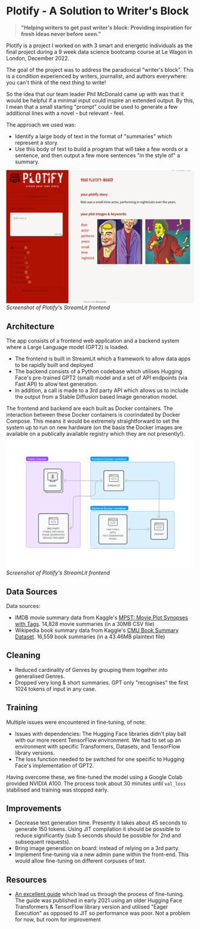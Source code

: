 # Plotify - A Solution to Writer's Block

> __"Helping writers to get past writer's block: Providing inspiration for fresh ideas never before seen."__

Plotify is a project I worked on with 3 smart and energetic individuals as the final project during a 9 week data science bootcamp course at Le Wagon in London, December 2022.

The goal of the project was to address the paradoxical "writer's block". This is a condition experienced by writers, journalist, and authors everywhere: you can't think of the next thing to write!

So the idea that our team leader Phil McDonald came up with was that it would be helpful if a minimal input could inspire an extended output. By this, I mean that a small starting "prompt" could be used to generate a few additional lines with a novel - but relevant - feel.

The approach we used was:

- Identify a large body of text in the format of "summaries" which represent a story.
- Use this body of text to build a program that will take a few words or a sentence, and then output a few more sentences "in the style of" a summary.

![frontend_screenshot.png|300](readme_assets/frontend_screenshot.png)
_Screenshot of Plotify's StreamLit frontend_

## Architecture

The app consists of a frontend web application and a backend system where a Large Language model (GPT2) is loaded.

- The frontend is built in StreamLit which a framework to allow data apps to be rapidly built and deployed
- The backend consists of a Python codebase which utilises Hugging Face's pre-trained GPT2 (small) model and a set of API endpoints (via Fast API) to allow text generation.
- In addition, a call is made to a 3rd party API which allows us to include the output from a Stable Diffusion based Image generation model.

The frontend and backend are each built as Docker containers. The interaction between these Docker containers is coorindated by Docker Compose. This means it would be extremely straightforward to set the system up to run on new hardware (on the basis the Docker images are available on a publically available registry which they are not presently!).

![plotify_architecture.png|300](readme_assets/plotify_architecture.png)
_Screenshot of Plotify's StreamLit frontend_

## Data Sources

Data sources:

- IMDB movie summary data from Kaggle's [MPST: Movie Plot Synopses with Tags](https://www.kaggle.com/datasets/cryptexcode/mpst-movie-plot-synopses-with-tags). 14,828 movie summaries (in a 30MB CSV file)
- Wikipedia book summary data from Kaggle's [CMU Book Summary Dataset](https://www.kaggle.com/datasets/ymaricar/cmu-book-summary-dataset). 16,559 book summaries (in a 43.46MB plaintext file)

## Cleaning

- Reduced cardinality of Genres by grouping them together into generalised Genres.
- Dropped very long & short summaries. GPT only "recognises" the first 1024 tokens of input in any case.

## Training

Multiple issues were encountered in fine-tuning, of note:

- Issues with dependencies: The Hugging Face libraries didn't play ball with our more recent TensorFlow environment. We had to set up an environment with specific Transformers, Datasets, and TensorFlow library versions.
- The loss function needed to be switched for one specific to Hugging Face's implementation of GPT2.

Having overcome these, we fine-tuned the model using a Google Colab provided NVIDIA A100. The process took about 30 minutes until `val_loss` stabilised and training was stopped early.

## Improvements

- Decrease text generation time. Presently it takes about 45 seconds to generate 150 tokens. Using JIT compilation it should be possible to reduce significantly (sub 5 seconds should be possible for 2nd and subsequent requests).
- Bring image generation on board: instead of relying on a 3rd party.
- Implement fine-tuning via a new admin pane within the front-end. This would allow fine-tuning on different corpuses of text.

## Resources

- [An excellent guide](https://data-dive.com/finetune-german-gpt2-on-tpu-transformers-tensorflow-for-text-generation-of-reviews/) which lead us through the process of fine-tuning. The guide was published in early 2021 using an older Hugging Face Transformers & TensorFlow library version and utilised "Eager Execution" as opposed to JIT so performance was poor. Not a problem for now, but room for improvement



